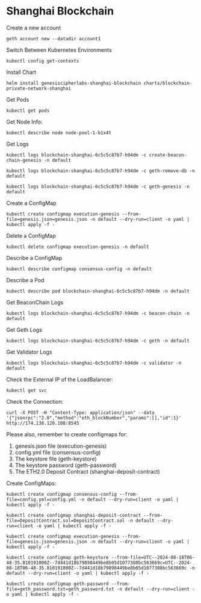 # Shanghai Blockchain

Create a new account
```
geth account new --datadir account1
```

Switch Between Kubernetes Environments
```
kubectl config get-contexts
```

Install Chart
```
helm install genesiscipherlabs-shanghai-blockchain charts/blockchain-private-network-shanghai
```

Get Pods
```
kubectl get pods
```

Get Node Info:
```
kubectl describe node node-pool-1-b1x4t
```

Get Logs
```
kubectl logs blockchain-shanghai-6c5c5c87b7-h94dm -c create-beacon-chain-genesis -n default
```

```
kubectl logs blockchain-shanghai-6c5c5c87b7-h94dm -c geth-remove-db -n default
```

```
kubectl logs blockchain-shanghai-6c5c5c87b7-h94dm -c geth-genesis -n default
```

Create a ConfigMap
```
kubectl create configmap execution-genesis --from-file=genesis.json=genesis.json -n default --dry-run=client -o yaml | kubectl apply -f -
```

Delete a ConfigMap
```
kubectl delete configmap execution-genesis -n default
```

Describe a ConfigMap
```
kubectl describe configmap consensus-config -n default
```

Describe a Pod
```
kubectl describe pod blockchain-shanghai-6c5c5c87b7-h94dm -n default
```

Get BeaconChain Logs
```
kubectl logs blockchain-shanghai-6c5c5c87b7-h94dm -c beacon-chain -n default
```

Get Geth Logs
```
kubectl logs blockchain-shanghai-6c5c5c87b7-h94dm -c geth -n default
```

Get Validator Logs
```
kubectl logs blockchain-shanghai-6c5c5c87b7-h94dm -c validator -n default
```

Check the External IP of the LoadBalancer:
```
kubectl get svc
```

Check the Connection:
```
curl -X POST -H "Content-Type: application/json" --data '{"jsonrpc":"2.0","method":"eth_blockNumber","params":[],"id":1}' http://174.138.120.108:8545
```


Please also, remember to create configmaps for:
1. genesis.json file (execution-genesis)
2. config.yml file (consensus-config)
3. The keystore file (geth-keystore)
4. The keystore password (geth-password)
5. The ETH2.0 Deposit Contract (shanghai-deposit-contract)


Create ConfigMaps:

```
kubectl create configmap consensus-config --from-file=config.yml=config.yml -n default --dry-run=client -o yaml | kubectl apply -f -
```

```
kubectl create configmap shanghai-deposit-contract --from-file=DepositContract.sol=DepositContract.sol -n default --dry-run=client -o yaml | kubectl apply -f -
```

```
kubectl create configmap execution-genesis --from-file=genesis.json=genesis.json -n default --dry-run=client -o yaml | kubectl apply -f -
```

```
kubectl create configmap geth-keystore --from-file=UTC--2024-08-18T06-48-35.810191000Z--7d441d18b79898449be8b05d1077308bc563669c=UTC--2024-08-18T06-48-35.810191000Z--7d441d18b79898449be8b05d1077308bc563669c -n default --dry-run=client -o yaml | kubectl apply -f -
```

```
kubectl create configmap geth-password --from-file=geth_password.txt=geth_password.txt -n default --dry-run=client -o yaml | kubectl apply -f -
```
